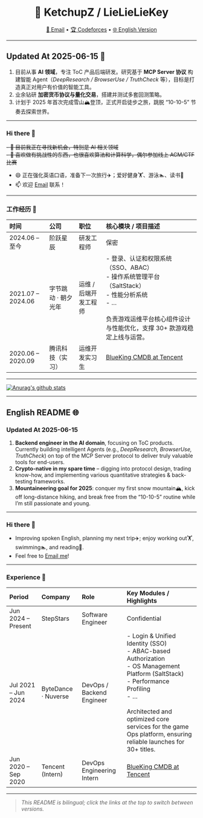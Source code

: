 <!-- ====================== Header / 顶部 ====================== -->
<h1 align="center">🚀 KetchupZ / LieLieLieKey</h1>
<p align="center">
  <a href="mailto:ketchupz1999@gmail.com">📧 Email</a> •
  <a href="https://codeforces.com/profile/KetchupZ">🏆 Codeforces</a> •
  <a href="#english-readme">🌐 English Version</a>
</p>

---

## Updated At 2025-06-15 📅  

1. 目前从事 **AI 领域**，专注 ToC 产品后端研发。研究基于 **MCP Server 协议** 构建智能 Agent（*DeepResearch / BrowserUse / TruthCheck* 等），目标是打造真正对用户有价值的智能工具。  
2. 业余钻研 **加密货币协议与量化交易**，搭建并测试多套回测策略。  
3. 计划于 2025 年首次完成雪山🏔️登顶，正式开启徒步之旅，跳脱 “10-10-5” 节奏去探索世界。  

---

### Hi there 👋  

~~- 💼 目前我正在寻找新机会，特别是 AI 相关领域~~  
~~- 🌱 喜欢做有挑战性的东西，也很喜欢算法和计算科学，偶尔参加线上 ACM/CTF 比赛~~  

- 😄 正在强化英语口语，准备下一次旅行✈️；爱好健身🏋️、游泳🏊、读书📖  
- 📫 欢迎 [Email](mailto:ketchupz1999@gmail.com) 联系！  

---

### 工作经历 💼  

| 时间 | 公司 | 职位 | 核心模块 / 项目描述 |
| :-- | :-- | :-- | :-- |
| 2024.06 – 至今 | 阶跃星辰 | 研发工程师 | 保密 |
| 2021.07 – 2024.06 | 字节跳动 · 朝夕光年 | 运维 / 后端开发工程师 | - 登录、认证和权限系统（SSO、ABAC）<br>- 操作系统管理平台（SaltStack）<br>- 性能分析系统<br>- …<br><br>负责游戏运维平台核心组件设计与性能优化，支撑 30+ 款游戏稳定上线与运营。 |
| 2020.06 – 2020.09 | 腾讯科技（实习） | 运维开发实习生 | [BlueKing CMDB at Tencent](https://github.com/TencentBlueKing/bk-cmdb) |

---

[![Anurag's github stats](https://github-readme-stats.vercel.app/api?username=LieLieLieKey&show_icons=true&count_private=true&theme=radical)](https://github.com/anuraghazra/github-readme-stats)

---

## English README <a id="english-readme"></a> 🌐

### Updated At 2025-06-15  

1. **Backend engineer in the AI domain**, focusing on ToC products. Currently building intelligent Agents (e.g., *DeepResearch, BrowserUse, TruthCheck*) on top of the MCP Server protocol to deliver truly valuable tools for end-users.  
2. **Crypto-native in my spare time** – digging into protocol design, trading know-how, and implementing various quantitative strategies & back-testing frameworks.  
3. **Mountaineering goal for 2025**: conquer my first snow mountain🏔️, kick off long-distance hiking, and break free from the “10-10-5” routine while I’m still passionate and young.  

---

### Hi there 👋  

- Improving spoken English, planning my next trip✈️; enjoy working out🏋️, swimming🏊, and reading📖.  
- Feel free to [Email me](mailto:ketchupz1999@gmail.com)!  

---

### Experience 💼  

| Period | Company | Role | Key Modules / Highlights |
| :-- | :-- | :-- | :-- |
| Jun 2024 – Present | StepStars | Software Engineer | Confidential |
| Jul 2021 – Jun 2024 | ByteDance · Nuverse | DevOps / Backend Engineer | - Login & Unified Identity (SSO)<br>- ABAC-based Authorization<br>- OS Management Platform (SaltStack)<br>- Performance Profiling<br>- …<br><br>Architected and optimized core services for the game Ops platform, ensuring reliable launches for 30+ titles. |
| Jun 2020 – Sep 2020 | Tencent (Intern) | DevOps Engineering Intern | [BlueKing CMDB at Tencent](https://github.com/TencentBlueKing/bk-cmdb) |



---

> *This README is bilingual; click the links at the top to switch between versions.*  

